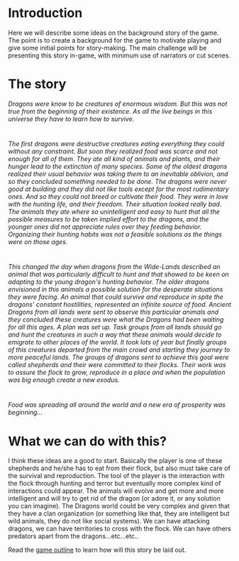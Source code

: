# Introduction #

Here we will describe some ideas on the background story of the game. The point is to create a background for the game to motivate playing and give some initial points for story-making. The main challenge will be presenting this story in-game, with minimum use of narrators or cut scenes.

# The story #

_Dragons were know to be creatures of enormous wisdom. But this was not true from the beginning of their existence. As all the live beings in this universe they have to learn how to survive._
#  #
_The first dragons were destructive creatures eating everything they could without any constraint. But soon they realized food was scarce and not enough for all of them. They ate all kind of animals and plants, and their hunger lead to the extinction of many species. Some of the oldest dragons realized their usual behavior was taking them to an inevitable oblivion, and so they concluded something needed to be done. The dragons were never good at building and they did not like tools except for the most rudimentary ones. And so they could not breed or cultivate their food. They were in love with the hunting life, and their freedom. Their situation looked really bad. The animals they ate where so unintelligent and easy to hunt that all the possible measures to be taken implied effort to the dragons, and the younger ones did not appreciate rules over they feeding behavior. Organizing their hunting habits was not a feasible solutions as the things were on those ages._
#  #
_This changed the day when dragons from the Wide-Lands described an animal that was particularly difficult to hunt and that showed to be keen on adapting to the young dragon's hunting behavior. The older dragons envisioned in this animals a possible solution for the desperate situations they were facing. An animal that could survive and reproduce in spite the dragons' constant hostilities, represented an infinite source of food._
_Ancient Dragons from all lands were sent to observe this particular animals and they concluded these creatures were what the Dragons had been waiting for all this ages._
_A plan was set up. Task groups from all lands should go and hunt the creatures in such a way that these animals would decide to emigrate to other places of the world. It took lots of year but finally groups of this creatures departed from the main crowd and starting they journey to more peaceful lands. The groups of dragons sent to achieve this goal were called shepherds and their were committed to their flocks. Their work was to assure the flock to grow, reproduce in a place and when the population was big enough create a new exodus._
#  #
_Food was spreading all around the world and a new era of prosperity was beginning..._

# What we can do with this? #

I think these ideas are a good to start. Basically the player is one of these shepherds and he/she has to eat from their flock, but also must take care of the survival and reproduction. The tool of the player is the interaction with the flock through hunting and terror but eventually more complex kind of interactions could appear.
The animals will evolve and get more and more intelligent and will try to get rid of the dragon (or adore it, or any solution you can imagine).
The Dragons world could be very complex and given that they have a clan organization (or something like that, they are intelligent but wild animals, they do not like social systems). We can have attacking dragons, we can have territories to cross with the flock. We can have others predators apart from the dragons...etc...etc..

Read the [game outline](GameOutline.md) to learn how will this story be laid out.